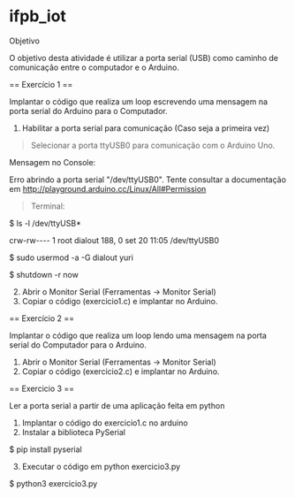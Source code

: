 # ifpb_iot

Objetivo

O objetivo desta atividade é utilizar a porta serial (USB) como caminho de comunicação entre o computador e o Arduino. 


== Exercício 1 ==

Implantar o código que realiza um loop escrevendo uma mensagem na porta serial do Arduino para o Computador.  

1. Habilitar a porta serial para comunicação (Caso seja a primeira vez)

> Selecionar a porta ttyUSB0 para comunicação com o Arduino Uno.

Mensagem no Console:

Erro abrindo a porta serial "/dev/ttyUSB0". Tente consultar a documentação em http://playground.arduino.cc/Linux/All#Permission

> Terminal:

$ ls -l /dev/ttyUSB*

crw-rw---- 1 root dialout 188, 0 set 20 11:05 /dev/ttyUSB0

$ sudo usermod -a -G dialout yuri

$ shutdown -r now 

2. Abrir o Monitor Serial (Ferramentas -> Monitor Serial)
3. Copiar o código (exercicio1.c) e implantar no Arduino.



== Exercício 2 ==


Implantar o código que realiza um loop lendo uma mensagem na porta serial do Computador para o Arduino.  


1. Abrir o Monitor Serial (Ferramentas -> Monitor Serial)
2. Copiar o código (exercicio2.c) e implantar no Arduino.


== Exercicio 3 ==

Ler a porta serial a partir de uma aplicação feita em python

1. Implantar o código do exercicio1.c no arduino
2. Instalar a biblioteca PySerial

$ pip install pyserial

3. Executar o código em python exercicio3.py

$ python3 exercicio3.py

